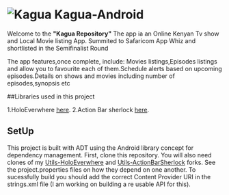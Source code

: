 ![Kagua](http://i42.tinypic.com/313t72f.png) Kagua-Android
======================================================================================================
Welcome to  the **"Kagua Repository"**
The app ia an Online Kenyan Tv show and Local Movie listing App. Summited to Safaricom App Whiz and shortlisted in the Semifinalist Round


The app features,once complete, include: Movies listings,Episodes listings and allow you to favourite each of them.Schedule alerts
based on upcoming episodes.Details on shows and movies including number of episodes,synopsis etc

##Libraries used in this project

1.HoloEverwhere [here][1].
2.Action Bar sherlock [here][2].



SetUp
------
This project is built with ADT using the Android library concept for dependency management.
First, clone this repository. You will also need clones of my [Utils-HoloEverwhere][3] and [Utils-ActionBarSherlock][4] forks.
See the project.properties files on how they depend on one another. To sucessfully build you should add the correct Content Provider URI in the strings.xml file (I am working on building a re usable API for this).


[1]: http://www.holoeverywhere.com/
[2]: http://actionbarsherlock.com/
[3]: https://github.com/Jaymo/Utils-HoloEverwhere
[4]: https://github.com/Jaymo/Utils-ActionBarSherlock
